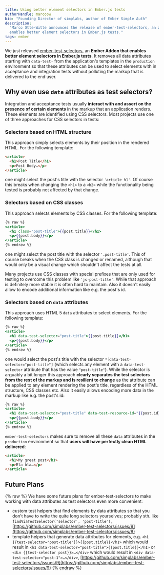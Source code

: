 ```yaml
---
title: Using better element selectors in Ember.js tests
authorHandle: marcoow
bio: "Founding Director of simplabs, author of Ember Simple Auth"
description:
  "Marco Otte-Witte announces the release of ember-test-selectors, an addon that
  enables better element selectors in Ember.js tests."
tags: ember
---
```


We just released
[ember-test-selectors](https://github.com/simplabs/ember-test-selectors), an
**Ember Addon that enables better element selectors in Ember.js tests**. It
removes all data attributes starting with `data-test-` from the application's
templates in the `production` environment so that these attributes can be used
to select elements with in acceptance and integration tests without polluting
the markup that is delivered to the end user.

<!--break-->

## Why even use `data` attributes as test selectors?

Integration and acceptance tests usually **interact with and assert on the
presence of certain elements** in the markup that an application renders. These
elements are identified using CSS selectors. Most projects use one of three
approaches for CSS selectors in tests:

### Selectors based on HTML structure

This approach simply selects elements by their position in the rendered HTML.
For the following template:

```html
<article>
  <h1>Post Title</h1>
  <p>Post Body…</p>
</article>
```

one might select the post's title with the selector `'article h1'`. Of course
this breaks when changing the `<h1>` to a `<h2>` while the functionality being
tested is probably not affected by that change.

### Selectors based on CSS classes

This approach selects elements by CSS classes. For the following template:

```hbs
{% raw %}
<article>
  <h1 class="post-title">{{post.title}}</h1>
  <p>{{post.body}}</p>
</article>
{% endraw %}
```

one might select the post title with the selector `'.post-title'`. This of
course breaks when the CSS class is changed or renamed, although that would only
be a visual change which shouldn't affect the tests at all.

Many projects use CSS classes with special prefixes that are only used for
testing to overcome this problem like `'js-post-title'`. While that approach is
definitely more stable it is often hard to maintain. Also it doesn't easily
allow to encode additional information like e.g. the post's id.

### Selectors based on `data` attributes

This approach uses HTML 5 `data` attributes to select elements. For the
following template:

```hbs
{% raw %}
<article>
  <h1 data-test-selector="post-title">{{post.title}}</h1>
  <p>{{post.body}}</p>
</article>
{% endraw %}
```

one would select the post's title with the selector
`*[data-test-selector="post-title"]` (which selects any element with a
`data-test-selector` attribute that has the value `"post-title"`). While the
selector is arguably a bit longer this approach **clearly separates the test
selectors from the rest of the markup and is resilient to change** as the
attribute can be applied to any element rendering the post's title, regardless
of the HTML structure, CSS classes etc. Also it easily allows encoding more data
in the markup like e.g. the post's id:

```hbs
{% raw %}
<article>
  <h1 data-test-selector="post-title" data-test-resource-id="{{post.id}}">{{post.title}}</h1>
  <p>{{post.body}}</p>
</article>
{% endraw %}
```

`ember-test-selectors` makes sure to remove all these `data` attributes in the
`production` environment so that **users will have perfectly clean HTML
delivered**:

```html
<article>
  <h1>My great post</h1>
  <p>Bla bla…</p>
</article>
```

## Future Plans

{% raw %}
We have some future plans for ember-test-selectors to make working with data
attributes as test selectors even more convenient:

- custom test helpers that find elements by data attributes so that you don't
  have to write the quite long selectors yourselves; probably sth. like
  `findViaTestSelector('selector', 'post-title')`,
  [https://github.com/simplabs/ember-test-selectors/issues/8](https://github.com/simplabs/ember-test-selectors/issues/8)
- template helpers that generate data attributes for elements, e.g.
  `<h1 {{test-selector="post-title"}}>{{post.title}}</h1>` which would result in
  `<h1 data-test-selector="post-title">{{post.title}}</h1>` or
  `<div {{test-selector post}}>…</div>` which would result in
  `<div data-test-selector="post-1">…</div>`,
  [https://github.com/simplabs/ember-test-selectors/issues/9](https://github.com/simplabs/ember-test-selectors/issues/9)
  {% endraw %}
